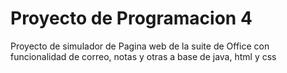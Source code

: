 # Proyecto de Programacion 4

Proyecto de simulador de Pagina web de la suite de Office con funcionalidad de correo, notas y otras a base de java, html y css
